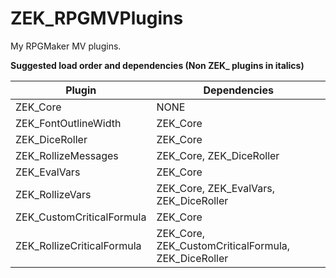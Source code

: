 # ZEK_RPGMVPlugins

My RPGMaker MV plugins.

**Suggested load order and dependencies (Non ZEK\_ plugins in italics)**

| Plugin                     | Dependencies                                        |
| -------------------------- | --------------------------------------------------- |
| ZEK_Core                   | NONE                                                |
| ZEK_FontOutlineWidth       | ZEK_Core                                            |
| ZEK_DiceRoller             | ZEK_Core                                            |
| ZEK_RollizeMessages        | ZEK_Core, ZEK_DiceRoller                            |
| ZEK_EvalVars               | ZEK_Core                                            |
| ZEK_RollizeVars            | ZEK_Core, ZEK_EvalVars, ZEK_DiceRoller              |
| ZEK_CustomCriticalFormula  | ZEK_Core                                            |
| ZEK_RollizeCriticalFormula | ZEK_Core, ZEK_CustomCriticalFormula, ZEK_DiceRoller |
